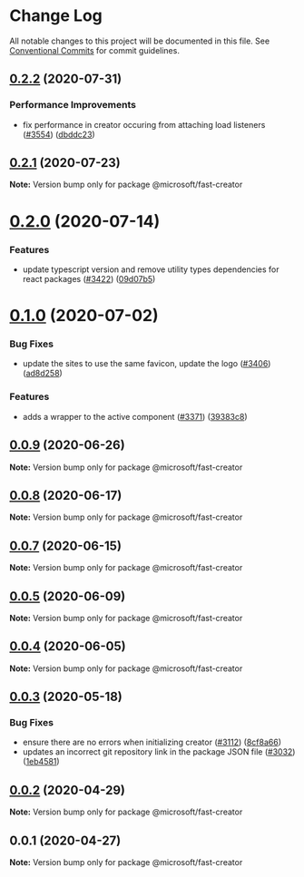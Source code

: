 # Change Log

All notable changes to this project will be documented in this file.
See [Conventional Commits](https://conventionalcommits.org) for commit guidelines.

## [0.2.2](https://github.com/Microsoft/fast/compare/@microsoft/fast-creator@0.2.1...@microsoft/fast-creator@0.2.2) (2020-07-31)


### Performance Improvements

* fix performance in creator occuring from attaching load listeners ([#3554](https://github.com/Microsoft/fast/issues/3554)) ([dbddc23](https://github.com/Microsoft/fast/commit/dbddc23cb12679792a371cf15eef3269cadcc036))





## [0.2.1](https://github.com/Microsoft/fast/compare/@microsoft/fast-creator@0.2.0...@microsoft/fast-creator@0.2.1) (2020-07-23)

**Note:** Version bump only for package @microsoft/fast-creator





# [0.2.0](https://github.com/Microsoft/fast/compare/@microsoft/fast-creator@0.1.0...@microsoft/fast-creator@0.2.0) (2020-07-14)


### Features

* update typescript version and remove utility types dependencies for react packages ([#3422](https://github.com/Microsoft/fast/issues/3422)) ([09d07b5](https://github.com/Microsoft/fast/commit/09d07b580cda3bcc5d28f83d3568521f710c9576))





# [0.1.0](https://github.com/Microsoft/fast/compare/@microsoft/fast-creator@0.0.9...@microsoft/fast-creator@0.1.0) (2020-07-02)


### Bug Fixes

* update the sites to use the same favicon, update the logo ([#3406](https://github.com/Microsoft/fast/issues/3406)) ([ad8d258](https://github.com/Microsoft/fast/commit/ad8d25899f075d137eb23e77f046016b512f0893))


### Features

* adds a wrapper to the active component ([#3371](https://github.com/Microsoft/fast/issues/3371)) ([39383c8](https://github.com/Microsoft/fast/commit/39383c89a25750095fdfd1fd48b8ccfa8446b80e))





## [0.0.9](https://github.com/Microsoft/fast/compare/@microsoft/fast-creator@0.0.8...@microsoft/fast-creator@0.0.9) (2020-06-26)

**Note:** Version bump only for package @microsoft/fast-creator





## [0.0.8](https://github.com/Microsoft/fast/compare/@microsoft/fast-creator@0.0.7...@microsoft/fast-creator@0.0.8) (2020-06-17)

**Note:** Version bump only for package @microsoft/fast-creator





## [0.0.7](https://github.com/Microsoft/fast/compare/@microsoft/fast-creator@0.0.6...@microsoft/fast-creator@0.0.7) (2020-06-15)

**Note:** Version bump only for package @microsoft/fast-creator





## [0.0.5](https://github.com/Microsoft/fast/compare/@microsoft/fast-creator@0.0.4...@microsoft/fast-creator@0.0.5) (2020-06-09)

**Note:** Version bump only for package @microsoft/fast-creator





## [0.0.4](https://github.com/Microsoft/fast/compare/@microsoft/fast-creator@0.0.3...@microsoft/fast-creator@0.0.4) (2020-06-05)

**Note:** Version bump only for package @microsoft/fast-creator





## [0.0.3](https://github.com/Microsoft/fast/compare/@microsoft/fast-creator@0.0.2...@microsoft/fast-creator@0.0.3) (2020-05-18)


### Bug Fixes

* ensure there are no errors when initializing creator ([#3112](https://github.com/Microsoft/fast/issues/3112)) ([8cf8a66](https://github.com/Microsoft/fast/commit/8cf8a66ee4d55a157156c696f3ff07fdaff843d2))
* updates an incorrect git repository link in the package JSON file ([#3032](https://github.com/Microsoft/fast/issues/3032)) ([1eb4581](https://github.com/Microsoft/fast/commit/1eb458143a409ffcf33d044e3a87ba24bb8c9a48))





## [0.0.2](https://dev.azure.com/edgewebui/Creator/_git/Edge.Creator/compare/@microsoft/fast-creator@0.0.1...@microsoft/fast-creator@0.0.2) (2020-04-29)

**Note:** Version bump only for package @microsoft/fast-creator





## 0.0.1 (2020-04-27)

**Note:** Version bump only for package @microsoft/fast-creator
